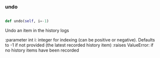 ### undo
```py

def undo(self, i=-1)

```



Undo an item in the history logs

:parameter int i: integer for indexing (can be positive or
    negative).  Defaults to -1 if not provided (the latest
    recorded history item)
:raises ValueError: if no history items have been recorded

